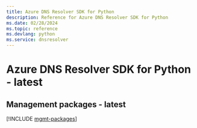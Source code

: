 ```yaml
---
title: Azure DNS Resolver SDK for Python
description: Reference for Azure DNS Resolver SDK for Python
ms.date: 02/28/2024
ms.topic: reference
ms.devlang: python
ms.service: dnsresolver
---
```

# Azure DNS Resolver SDK for Python - latest

## Management packages - latest
[!INCLUDE [mgmt-packages](dns-resolver-mgmt-index.md)]